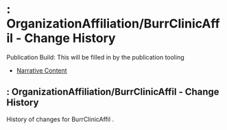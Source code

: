 # : OrganizationAffiliation/BurrClinicAffil - Change History

Publication Build: This will be filled in by the publication tooling

* [Narrative Content](OrganizationAffiliation-BurrClinicAffil.html)

## : OrganizationAffiliation/BurrClinicAffil - Change History

History of changes for BurrClinicAffil .